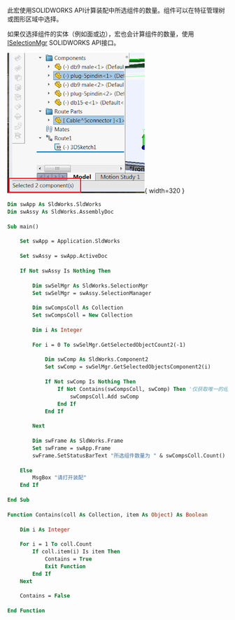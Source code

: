 此宏使用SOLIDWORKS API计算装配中所选组件的数量。组件可以在特征管理树或图形区域中选择。

如果仅选择组件的实体（例如面或边），宏也会计算组件的数量，使用[ISelectionMgr](https://help.solidworks.com/2018/english/api/sldworksapi/SolidWorks.Interop.sldworks~SolidWorks.Interop.sldworks.ISelectionMgr.html) SOLIDWORKS API接口。

![在状态栏中显示所选组件的数量](status-bar-selected-comps.png){ width=320 }

~~~ vb
Dim swApp As SldWorks.SldWorks
Dim swAssy As SldWorks.AssemblyDoc

Sub main()

    Set swApp = Application.SldWorks
    
    Set swAssy = swApp.ActiveDoc
    
    If Not swAssy Is Nothing Then
            
        Dim swSelMgr As SldWorks.SelectionMgr
        Set swSelMgr = swAssy.SelectionManager
        
        Dim swCompsColl As Collection
        Set swCompsColl = New Collection
        
        Dim i As Integer
        
        For i = 0 To swSelMgr.GetSelectedObjectCount2(-1)
            
            Dim swComp As SldWorks.Component2
            Set swComp = swSelMgr.GetSelectedObjectsComponent2(i)
            
            If Not swComp Is Nothing Then
                If Not Contains(swCompsColl, swComp) Then '仅获取唯一的组件
                    swCompsColl.Add swComp
                End If
            End If
            
        Next
        
        Dim swFrame As SldWorks.Frame
        Set swFrame = swApp.Frame
        swFrame.SetStatusBarText "所选组件数量为 " & swCompsColl.Count() & " 个"
    
    Else
        MsgBox "请打开装配"
    End If
    
End Sub

Function Contains(coll As Collection, item As Object) As Boolean
    
    Dim i As Integer
    
    For i = 1 To coll.Count
        If coll.item(i) Is item Then
            Contains = True
            Exit Function
        End If
    Next
    
    Contains = False
    
End Function

~~~